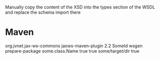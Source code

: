 Manually copy the content of the XSD into the types section of the WSDL and replace the schema import there

# Maven

<plugin>
  <groupId>org.jvnet.jax-ws-commons</groupId>
  <artifactId>jaxws-maven-plugin</artifactId>
  <version>2.2</version>
  <executions>
    <execution>
      <id>SomeId</id>
      <goals>
        <goal>wsgen</goal>
      </goals>
      <phase>prepare-package</phase>
      <configuration>
        <sei>some.class.Name</sei>
        <genWsdl>true</genWsdl>
        <keep>true</keep>
        <resourceDestDir>some/target/dir</resourceDestDir>
        <inlineSchemas>true</inlineSchemas>
      </configuration>
    </execution>
  </executions>
</plugin>
